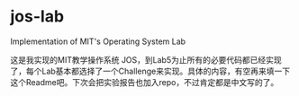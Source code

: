 jos-lab
=======

Implementation of MIT's Operating System Lab

这是我实现的MIT教学操作系统 JOS，到Lab5为止所有的必要代码都已经实现了，每个Lab基本都选择了一个Challenge来实现。具体的内容，有空再来填一下这个Readme吧。下次会把实验报告也加入repo，不过肯定都是中文写的了。
